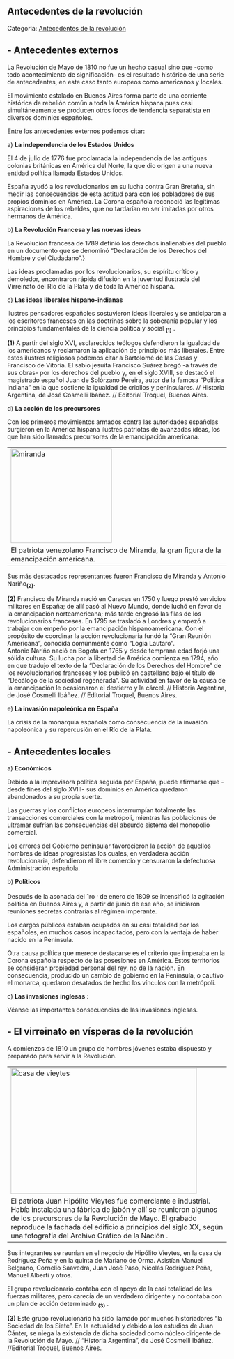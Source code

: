 ## Antecedentes de la revolución

Categoría: [Antecedentes de la revolución](http://descubrircorrientes.com.ar/2012/index.php/2398-historia-desde-el-origen-hasta-1814/corrientes-afirma-su-identidad-periodo-1801-1814/tenencia-de-gobernacion-de-pedro-fondevila/gobierno-criollo-en-el-rio-de-la-plata/revolucion-en-buenos-aires/la-crisis-del-sistema-politico-espanol/antecedentes-de-la-revolucion)

## **\- Antecedentes externos**

La Revolución de Mayo de 1810 no fue un hecho casual sino que -como todo acontecimiento de significación- es el resultado histórico de una serie de antecedentes, en este caso tanto europeos como americanos y locales.

El movimiento estalado en Buenos Aires forma parte de una corriente histórica de rebelión común a toda la América hispana pues casi simultáneamente se producen otros focos de tendencia separatista en diversos dominios españoles.

Entre los antecedentes externos podemos citar:

a) **La independencia de los Estados Unidos**

El 4 de julio de 1776 fue proclamada la independencia de las antiguas colonias británicas en América del Norte, la que dio origen a una nueva entidad política llamada Estados Unidos.

España ayudó a los revolucionarios en su lucha contra Gran Bretaña, sin medir las consecuencias de esta actitud para con los pobladores de sus propios dominios en América. La Corona española reconoció las legítimas aspiraciones de los rebeldes, que no tardarían en ser imitadas por otros hermanos de América.

b) **La Revolución Francesa y las nuevas ideas**

La Revolución francesa de 1789 definió los derechos inalienables del pueblo en un documento que se denominó “Declaración de los Derechos del Hombre y del Ciudadano”.}

Las ideas proclamadas por los revolucionarios, su espíritu crítico y demoledor, encontraron rápida difusión en la juventud ilustrada del Virreinato del Río de la Plata y de toda la América hispana.

c) **Las ideas liberales hispano-indianas**

Ilustres pensadores españoles sostuvieron ideas liberales y se anticiparon a los escritores franceses en las doctrinas sobre la soberanía popular y los principios fundamentales de la ciencia política y social <sub><strong><span><span>(1)</span></span></strong></sub> .

**(1)** A partir del siglo XVI, esclarecidos teólogos defendieron la igualdad de los americanos y reclamaron la aplicación de principios más liberales. Entre estos ilustres religiosos podemos citar a Bartolomé de las Casas y Francisco de Vitoria. El sabio jesuita Francisco Suárez bregó -a través de sus obras- por los derechos del pueblo y, en el siglo XVIII, se destacó el magistrado español Juan de Solórzano Pereira, autor de la famosa “Política Indiana” en la que sostiene la igualdad de criollos y peninsulares. // Historia Argentina, de José Cosmelli Ibáñez. // Editorial Troquel, Buenos Aires.

d) **La acción de los precursores**

Con los primeros movimientos armados contra las autoridades españolas surgieron en la América hispana ilustres patriotas de avanzadas ideas, los que han sido llamados precursores de la emancipación americana.

<table><tbody><tr><td><img src="http://descubrircorrientes.com.ar/2012/index.php/2398-historia-desde-el-origen-hasta-1814/corrientes-afirma-su-identidad-periodo-1801-1814/tenencia-de-gobernacion-de-pedro-fondevila/gobierno-criollo-en-el-rio-de-la-plata/revolucion-en-buenos-aires/la-crisis-del-sistema-politico-espanol/images/fotos_de_efemerides/miranda.jpg" width="232" height="217" alt="miranda"></td></tr><tr><td><span>El patriota venezolano Francisco de Miranda, la gran figura de la emancipación americana</span><span>.</span></td></tr></tbody></table>

Sus más destacados representantes fueron Francisco de Miranda y Antonio Nariño<sub><strong>(2)</strong></sub>.

**(2)** Francisco de Miranda nació en Caracas en 1750 y luego prestó servicios militares en España; de allí pasó al Nuevo Mundo, donde luchó en favor de la emancipación norteamericana; más tarde engrosó las filas de los revolucionarios franceses. En 1795 se trasladó a Londres y empezó a trabajar con empeño por la emancipación hispanoamericana. Con el propósito de coordinar la acción revolucionaria fundó la “Gran Reunión Americana”, conocida comúnmente como “Logia Lautaro”.  
Antonio Nariño nació en Bogotá en 1765 y desde temprana edad forjó una sólida cultura. Su lucha por la libertad de América comienza en 1794, año en que tradujo el texto de la “Declaración de los Derechos del Hombre” de los revolucionarios franceses y los publicó en castellano bajo el título de “Decálogo de la sociedad regenerada”. Su actividad en favor de la causa de la emancipación le ocasionaron el destierro y la cárcel. // Historia Argentina, de José Cosmelli Ibáñez. // Editorial Troquel, Buenos Aires.

e) **La invasión napoleónica en España**

La crisis de la monarquía española como consecuencia de la invasión napoleónica y su repercusión en el Río de la Plata.

## **\- Antecedentes locales**

a) **Económicos**

Debido a la imprevisora política seguida por España, puede afirmarse que -desde fines del siglo XVIII- sus dominios en América quedaron abandonados a su propia suerte.

Las guerras y los conflictos europeos interrumpían totalmente las transacciones comerciales con la metrópoli, mientras las poblaciones de ultramar sufrían las consecuencias del absurdo sistema del monopolio comercial.

Los errores del Gobierno peninsular favorecieron la acción de aquellos hombres de ideas progresistas los cuales, en verdadera acción revolucionaria, defendieron el libre comercio y censuraron la defectuosa Administración española.

b) **Políticos**

Después de la asonada del 1ro <sup><span><span>.</span></span></sup> de enero de 1809 se intensificó la agitación política en Buenos Aires y, a partir de junio de ese año, se iniciaron reuniones secretas contrarias al régimen imperante.

Los cargos públicos estaban ocupados en su casi totalidad por los españoles, en muchos casos incapacitados, pero con la ventaja de haber nacido en la Península.

Otra causa política que merece destacarse es el criterio que imperaba en la Corona española respecto de las posesiones en América. Estos territorios se consideran propiedad personal del rey, no de la nación. En consecuencia, producido un cambio de gobierno en la Península, o cautivo el monarca, quedaron desatados de hecho los vínculos con la metrópoli.

c) **Las invasiones inglesas** :

Véanse las importantes consecuencias de las invasiones inglesas.

## **\- El virreinato en vísperas de la revolución**

A comienzos de 1810 un grupo de hombres jóvenes estaba dispuesto y preparado para servir a la Revolución.

<table><tbody><tr><td><img src="http://descubrircorrientes.com.ar/2012/index.php/2398-historia-desde-el-origen-hasta-1814/corrientes-afirma-su-identidad-periodo-1801-1814/tenencia-de-gobernacion-de-pedro-fondevila/gobierno-criollo-en-el-rio-de-la-plata/revolucion-en-buenos-aires/la-crisis-del-sistema-politico-espanol/images/fotos_de_efemerides/casa%20de%20vieytes.jpg" width="427" height="289" alt="casa de vieytes"></td></tr><tr><td><span><span><span>El patriota Juan Hipólito Vieytes fue comerciante e industrial. Había instalada una fábrica de jabón y allí se reunieron algunos de los precursores de la Revolución de Mayo. El grabado reproduce la fachada del edificio a principios del siglo XX, según una fotografía del Archivo Gráfico de la Nación </span></span></span><span><span><span>.</span></span></span></td></tr></tbody></table>

Sus integrantes se reunían en el negocio de Hipólito Vieytes, en la casa de Rodríguez Peña y en la quinta de Mariano de Orma. Asistían Manuel Belgrano, Cornelio Saavedra, Juan José Paso, Nicolás Rodríguez Peña, Manuel Alberti y otros.

El grupo revolucionario contaba con el apoyo de la casi totalidad de las fuerzas militares, pero carecía de un verdadero dirigente y no contaba con un plan de acción determinado <sub><strong><span><span>(3)</span></span></strong></sub> .

**(3)** Este grupo revolucionario ha sido llamado por muchos historiadores “la Sociedad de los Siete”. En la actualidad y debido a los estudios de Juan Cánter, se niega la existencia de dicha sociedad como núcleo dirigente de la Revolución de Mayo. // “Historia Argentina”, de José Cosmelli Ibáñez. //Editorial Troquel, Buenos Aires.